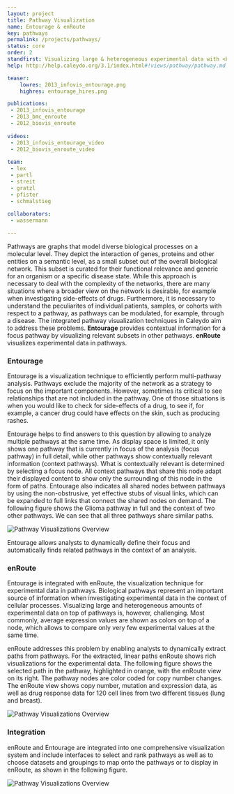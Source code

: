 ```yaml
---
layout: project
title: Pathway Visualization
name: Entourage & enRoute
key: pathways
permalink: /projects/pathways/
status: core
order: 2
standfirst: Visualizing large & heterogeneous experimental data with <b>enRoute</b> and pathway interdependencies with <b>Entourage</b>.
help: http://help.caleydo.org/3.1/index.html#!views/pathway/pathway.md

teaser: 
    lowres: 2013_infovis_entourage.png
    highres: entourage_hires.png

publications:
 - 2013_infovis_entourage
 - 2013_bmc_enroute
 - 2012_biovis_enroute
 
videos: 
 - 2013_infovis_entourage_video
 - 2012_biovis_enroute_video
     
team:
 - lex
 - partl
 - streit
 - gratzl
 - pfister
 - schmalstieg
 
collaborators:
 - wassermann 

---
```


Pathways are graphs that model diverse biological processes on a molecular level. They depict the interaction of genes, proteins and other entities on a semantic level, as a small subset out of the overall biological network. This subset is curated for their functional relevance and generic for an organism or a specific disease state. While this approach is necessary to deal with the complexity of the networks, there are many situations where a broader view on the network is desirable, for example when investigating side-effects of drugs. Furthermore, it is necessary to understand the peculiarites of individual patients, samples, or cohorts with respect to a pathway, as pathways can be modulated, for example, through a disease. The integrated pathway visualization techniques in Caleydo aim to address these problems. **Entourage** provides contextual information for a focus pathway by visualizing relevant subsets in other pathways. **enRoute** visualizes experimental data in pathways. 

### Entourage

Entourage is a visualization technique to efficiently perform multi-pathway analysis. Pathways exclude the majority of the network as a strategy to focus on the important components. However, sometimes its critical to see relationships that are not included in the pathway. One of those situations is when you would like to check for side-effects of a drug, to see if, for example, a cancer drug could have effects on the skin, such as producing rashes.


Entourage helps to find answers to this question by allowing to analyze multiple pathways at the same time. As display space is limited, it only shows one pathway that is currently in focus of the analysis (focus pathway) in full detail, while other pathways show contextually relevant information (context pathways). What is contextually relevant is determined by selecting a focus node. All context pathways that share this node adapt their displayed content to show only the surrounding of this node in the form of paths. Entourage also indicates all shared nodes between pathways by using the non-obstrusive, yet effective stubs of visual links, which can be expanded to full links that connect the shared nodes on demand. The following figure shows the Glioma pathway in full and the context of two other pathways. We can see that all three pathways share similar paths. 

![Pathway Visualizations Overview]({{site.baseurl}}/assets/images/projects/entourage_basic.png)

Entourage allows analysts to dynamically define their focus and automatically finds related pathways in the context of an analysis. 

### enRoute

Entourage is integrated with enRoute, the visualization technique for experimental data in pathways. Biological pathways represent an important source of information when investigating experimental data in the context of cellular processes. Visualizing large and heterogeneous amounts of experimental data on top of pathways is, however, challenging. Most commonly, average expression values are shown as colors on top of a node, which allows to compare only very few experimental values at the same time.

enRoute addresses this problem by enabling analysts to dynamically extract paths from pathways. For the extracted, linear paths enRoute shows rich visualizations for the experimental data. The following figure shows the selected path in the pathway, highlighted in orange, with the enRoute view on its right. The pathway nodes are color coded for copy number changes. The enRoute view shows copy number, mutation and expression data, as well as drug response data for 120 cell lines from two different tissues (lung and breast). 

![Pathway Visualizations Overview]({{site.baseurl}}/assets/images/projects/enroute_basic.png)

### Integration

enRoute and Entourage are integrated into one comprehensive visualization system and include interfaces to select and rank pathways as well as to choose datasets and groupings to map onto the pathways or to display in enRoute, as shown in the following figure. 

![Pathway Visualizations Overview]({{site.baseurl}}/assets/images/projects/pathway_overview.png)